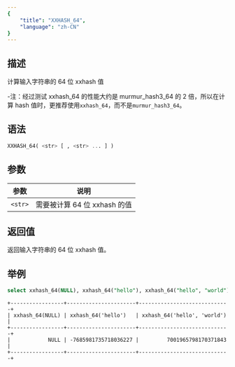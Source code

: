 ```yaml
---
{
    "title": "XXHASH_64",
    "language": "zh-CN"
}
---
```


## 描述

计算输入字符串的 64 位 xxhash 值

-注：经过测试 xxhash_64 的性能大约是 murmur_hash3_64 的 2 倍，所以在计算 hash 值时，更推荐使用`xxhash_64`，而不是`murmur_hash3_64`。

## 语法

```sql
XXHASH_64( <str> [ , <str> ... ] )
```

## 参数

| 参数      | 说明               |
|---------|------------------|
| `<str>` | 需要被计算 64 位 xxhash 的值 |

## 返回值

返回输入字符串的 64 位 xxhash 值。

## 举例

```sql
select xxhash_64(NULL), xxhash_64("hello"), xxhash_64("hello", "world");
```

```text
+-----------------+----------------------+-----------------------------+
| xxhash_64(NULL) | xxhash_64('hello')   | xxhash_64('hello', 'world') |
+-----------------+----------------------+-----------------------------+
|            NULL | -7685981735718036227 |         7001965798170371843 |
+-----------------+----------------------+-----------------------------+
```